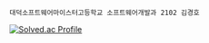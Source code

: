 ```대덕소프트웨어마이스터고등학교 소프트웨어개발과 2102 김경호```

[![Solved.ac Profile](http://mazassumnida.wtf/api/v2/generate_badge?boj=kimkh05)](https://solved.ac/kimkh05/)
